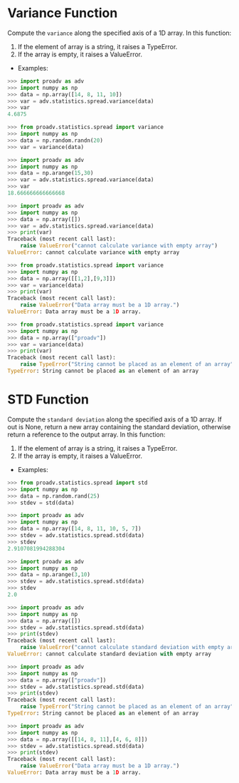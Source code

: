# Variance Function

Compute the `variance` along the specified axis of a 1D array. 
In this function:
1. If the element of array is a string, it raises a TypeError.
2. If the array is empty, it raises a ValueError.

- Examples:

```python
>>> import proadv as adv
>>> import numpy as np
>>> data = np.array([14, 8, 11, 10])
>>> var = adv.statistics.spread.variance(data)
>>> var
4.6875
```

```python
>>> from proadv.statistics.spread import variance
>>> import numpy as np
>>> data = np.random.randn(20)
>>> var = variance(data)
```

```python
>>> import proadv as adv
>>> import numpy as np
>>> data = np.arange(15,30)
>>> var = adv.statistics.spread.variance(data)
>>> var
18.666666666666668
```

```python
>>> import proadv as adv
>>> import numpy as np
>>> data = np.array([])
>>> var = adv.statistics.spread.variance(data)
>>> print(var)
Traceback (most recent call last):
    raise ValueError("cannot calculate variance with empty array")
ValueError: cannot calculate variance with empty array
```

```python
>>> from proadv.statistics.spread import variance
>>> import numpy as np
>>> data = np.array([[1,2],[9,3]])
>>> var = variance(data)
>>> print(var)
Traceback (most recent call last):
    raise ValueError("Data array must be a 1D array.")
ValueError: Data array must be a 1D array.
```

```python
>>> from proadv.statistics.spread import variance
>>> import numpy as np
>>> data = np.array(["proadv"])
>>> var = variance(data)
>>> print(var)
Traceback (most recent call last):
    raise TypeError("String cannot be placed as an element of an array")
TypeError: String cannot be placed as an element of an array
```


# STD Function

Compute the `standard deviation` along the specified axis of a 1D array. 
If out is None, return a new array containing the standard deviation, otherwise return a reference to the output array. 
In this function:
1. If the element of array is a string, it raises a TypeError.
2. If the array is empty, it raises a ValueError.

- Examples:

```python
>>> from proadv.statistics.spread import std
>>> import numpy as np
>>> data = np.random.rand(25)
>>> stdev = std(data)
```

```python
>>> import proadv as adv
>>> import numpy as np
>>> data = np.array([14, 8, 11, 10, 5, 7])
>>> stdev = adv.statistics.spread.std(data)
>>> stdev
2.9107081994288304
```

```python
>>> import proadv as adv
>>> import numpy as np  
>>> data = np.arange(3,10)
>>> stdev = adv.statistics.spread.std(data)
>>> stdev
2.0
```

```python
>>> import proadv as adv
>>> import numpy as np  
>>> data = np.array([])
>>> stdev = adv.statistics.spread.std(data)
>>> print(stdev)
Traceback (most recent call last):
    raise ValueError("cannot calculate standard deviation with empty array")
ValueError: cannot calculate standard deviation with empty array
```

```python
>>> import proadv as adv
>>> import numpy as np  
>>> data = np.array(["proadv"])
>>> stdev = adv.statistics.spread.std(data)
>>> print(stdev)
Traceback (most recent call last):
    raise TypeError("String cannot be placed as an element of an array")
TypeError: String cannot be placed as an element of an array
```

```python
>>> import proadv as adv
>>> import numpy as np
>>> data = np.array([[14, 8, 11],[4, 6, 8]])
>>> stdev = adv.statistics.spread.std(data)
>>> print(stdev)
Traceback (most recent call last):
    raise ValueError("Data array must be a 1D array.")
ValueError: Data array must be a 1D array.
```